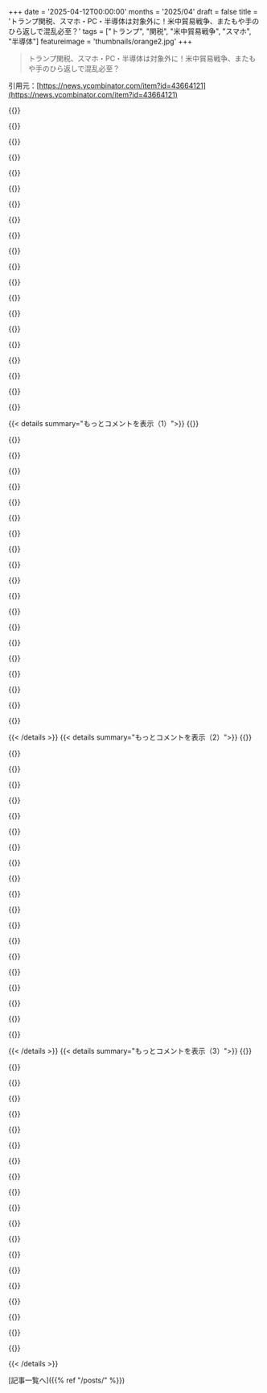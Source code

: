 +++
date = '2025-04-12T00:00:00'
months = '2025/04'
draft = false
title = 'トランプ関税、スマホ・PC・半導体は対象外に！米中貿易戦争、またもや手のひら返しで混乱必至？'
tags = ["トランプ", "関税", "米中貿易戦争", "スマホ", "半導体"]
featureimage = 'thumbnails/orange2.jpg'
+++

> トランプ関税、スマホ・PC・半導体は対象外に！米中貿易戦争、またもや手のひら返しで混乱必至？

引用元：[https://news.ycombinator.com/item?id=43664121](https://news.ycombinator.com/item?id=43664121)

{{<matomeQuote body="https://archive．ph/xQGXr" userName="neonate" createdAt="2025-04-12T20:59:25" color="">}}

{{<matomeQuote body="昨日の夜から、とにかく運送業者さんたちが対応に大わらわみたいだよ。大手通関業者も平日は1日に2回も最新情報を更新してるけど、金曜日の午後4時以降の大きな変更にはまだ対応できてないみたい。輸送中に тариф が変わると、輸送前に支払った保証金が足りなくなる可能性もあるんだって。そうなると、コンテナは税関・国境警備局（CBP）にお金が支払われるまで保管されちゃうらしい。Alibaba で仕入れて Amazon で売るような零細業者は、そんなお金持ってないからね。港湾業者もこれは困るんだって。不要なコンテナが港の整理・保管システムを詰まらせちゃうから。結局、コンテナは返送されるか、CBP によってオークションにかけられることになるみたい。[1] アメリカ国外の一部の運送業者は、状況が落ち着くまでアメリカへの発送を停止してるみたい。Lenovo、Acer、Dell などの主要なラップトップメーカーも含まれてるらしい。[2] 誰も輸送中のコンテナ、受領時に発生する高額な関税、保管料なんて払いたくないからね。数週間 тариф が安定すれば回復するだろうけど。たぶんね。CBP も対応に追われてるみたい。Trump が тариф を上げたせいで多く払わなきゃいけない時もあれば、 тариф を下げたおかげで払い戻しを受けられる時もあるんだって。それらはすべて例外的な取引で、余分な事務処理と遅延が発生するらしい。YC の Flexport の人どこ行ったんだろ？この辺のこと全部説明してくれそうだけどな。一般消費者向けに言うと、今後数週間は品切れ、注文拒否、価格上昇が予想されるね。<br>[1] https://bid．cwsmarketing．com/auctions/catalog/id/167<br>[2] https://www．techspot．com/news/107504-trump-tariffs-force-maj．．．" userName="Animats" createdAt="2025-04-12T23:00:00" color="#45d325">}}

{{<matomeQuote body="Bitcoin マイナーのシステムマザーボードを大量に失った人がいるみたいだね。[0][1]<br>[0]: https://bid．cwsmarketing．com/lot-details/index/catalog/167/l．．．, https://bid．cwsmarketing．com/lot-details/index/catalog/167/l．．．, https://bid．cwsmarketing．com/lot-details/index/catalog/167/l．．．<br>[1]: https://www．biostar．com．tw/app/en/mb/introduction．php?S_ID=1．．．" userName="bayindirh" createdAt="2025-04-13T16:57:05" color="">}}

{{<matomeQuote body="最近の Bitcoin マイナーは ASIC が主流だよね。PCIe レーンを見る限り、equihash か scrypt 用の GPU マイニングマザーボードだと思うな。" userName="beeflet" createdAt="2025-04-13T22:04:11" color="">}}

{{<matomeQuote body="なんとなくわかるけど、箱に書いてあることとか、Biostar が言ってることをそのまま言ってるだけだよ。:)" userName="bayindirh" createdAt="2025-04-14T10:22:27" color="">}}

{{<matomeQuote body="https://bid．cwsmarketing．com/lot-details/index/catalog/167/l．．．<br>雑多な医療用品のパレットが買えるなんて最高だね。でも、それをどうしても欲しかったのに、今はお金が払えなくて手放さざるを得ない人がいるってことだよね。" userName="Y_Y" createdAt="2025-04-13T14:36:37" color="">}}

{{<matomeQuote body="国内生産を促すためにコストをかけるのが目的。 тариф の矛盾は立場を弱めるけど、パンデミックで重要な製品を国内生産しないことの安全保障上の意味が明らかになった。生理食塩水バッグの500ドルのコストは生産コストとは関係ないみたい。この計画がうまくいくには、信用流動性と長期的な保護主義に対する信頼が必要だね。そのためには団結が必要だけど、今の俺たちにはそれがない。" userName="erkt" createdAt="2025-04-13T16:00:13" color="#45d325">}}

{{<matomeQuote body="目的は所得税を тариф に置き換えること。国内生産は”望ましい”けど、これは国内生産能力を再構築する方法じゃないね。" userName="pstuart" createdAt="2025-04-13T18:03:00" color="">}}

{{<matomeQuote body="＞国内生産は”望ましい”けど、これは国内生産能力を再構築する方法じゃない<br>手当たり次第に批判することはないよ。戦略の一部にはなり得るんだから。痛みを伴い、最終的には効果が低いかもしれないけどね。これらの規制以外にも多くの要素が働くことになるだろうし。今の政権には、有能な感覚で長期的に集中する能力がない。現時点ではうまくいく戦略があるとは思えないな。" userName="Supermancho" createdAt="2025-04-13T19:11:57" color="#38d3d3">}}

{{<matomeQuote body="アメリカの製造業再建について、誰か一貫した戦略を示してほしい。<br>ダメな考え：<br>・金持ちへの減税で実現する。[1]<br>・さらなる減税。[2]<br>・計画性のない高 тариф 。[3]<br>まあまあな考え：<br>・Clairmont の調査。[4]<br>・McKinsey の調査 (2017)。[5] あまりうまくいってない。<br>製造業は利益率が低く、安定した市場が必要。それを促進するには？<br>誰かがやらなきゃいけない、つまらなくて退屈なビジネスがたくさんある。<br>税制は成長よりも配当を重視するように設定されるべきかも。その方が、成長企業よりも着実に利益を上げている企業に有利になるからね。<br>[1] https://waysandmeans．house．gov/2025/01/24/the-golden-age-of-．．．<br>[2] https://nam．org/timmons-nam-members-meet-with-bessent-congre．．．<br>[3] https://x．com/cspan/status/1909639514861322433<br>[4] https://dc．claremont．org/restoring-american-manufacturing-a-．．．<br>[5] https://www．mckinsey．com/featured-insights/americas/making-i．．．" userName="Animats" createdAt="2025-04-14T20:41:56" color="#ff33a1">}}

{{<matomeQuote body="製品ごとに保護主義を導入して、サプライチェーンを構築していく感じかな。まずエレクトロニクスを保護して、それが全部のモノに使われるから、次に国内の機械サプライヤーを保護するってわけだ。つまり、中国の成長戦略のコピーってことじゃん。" userName="ashoeafoot" createdAt="2025-04-15T06:01:49" color="">}}

{{<matomeQuote body="それって所得税を、消費に対する逆累進的な税金に置き換えるってことにならない？" userName="zaptrem" createdAt="2025-04-13T20:07:45" color="">}}

{{<matomeQuote body="いろいろ計算してみたけど、今の所得税よりそんなに逆累進的だとは思わないんだよね。金持ちは一定以上所得を避けるし、中間の価格帯の商品にもっとお金を使うし。もっと累進的な税金が欲しければ、資本かぜいたく品やサービスへの支出に注目する必要があるんじゃないかな。" userName="nwienert" createdAt="2025-04-13T21:15:41" color="#45d325">}}

{{<matomeQuote body="おー、それはVAT（付加価値税）の再発見だね！" userName="agubelu" createdAt="2025-04-14T16:06:30" color="">}}

{{<matomeQuote body="嫌味言う必要なくね？" userName="nwienert" createdAt="2025-04-14T20:17:54" color="">}}

{{<matomeQuote body="言ってるように、関税の一貫性のなさが完全に立場を弱めてるよね。関税がコロコロ変わるせいで、国内生産のインセンティブにならないし（国内投資も阻害する）。国内生産のインセンティブを作るのが目的じゃなくて、何か別のたくらみがあるのか、それとも本当の目的は別にあるってことじゃない？" userName="SpicyLemonZest" createdAt="2025-04-13T17:24:02" color="#785bff">}}

{{<matomeQuote body="Ryan Petersenが数日前のBloomberg Odd Lotsのポッドキャストに出てたよ。" userName="TeaBrain" createdAt="2025-04-13T01:34:06" color="">}}

{{<matomeQuote body="いいね。<br>国内製造やアメリカの輸出にはあんまり期待できないね。" userName="Animats" createdAt="2025-04-13T05:46:52" color="">}}

{{<matomeQuote body="＞一般消費者向け：これから数週間は、棚が空っぽになったり、注文が拒否されたり、価格が高くなったりするだろうね。<br>それがこのまま数年続くかもね。<br>＞Customs and Border Protection（税関・国境警備局）は対応に追われている。<br>まだ人がいるんだ？DOGEはまだ接触してないのかな？" userName="re-thc" createdAt="2025-04-13T10:48:48" color="">}}

{{<matomeQuote body="なんで接触する必要があるの？もしDOGEと精神的に一致する組織があるとしたら、無能さ、悪意、そして純粋な残酷さにおいて、ICE/CBPでしょ。" userName="Doches" createdAt="2025-04-13T13:27:10" color="">}}

{{< details summary="もっとコメントを表示（1）">}}
{{<matomeQuote body="速報：コンピューターとかスマホに対する中国への緊急関税の一時的な免除が今日（日曜日）に覆されるかもだってさ。[1][2]　Trumpと商務長官がSNSで違うこと言っててマジ？Trumpは「電子サプライチェーン全体を見る」とか言ってるし。Wall Street JournalとかBloombergも発表に追いつこうとしてる感じ。<br>[1] https://www.wsj.com/livecoverage/stock-market-trump-tariffs-...<br>[2] https://www.bloomberg.com/news/articles/2025-04-13/trump-say..." userName="Animats" createdAt="2025-04-13T20:55:21" color="">}}

{{<matomeQuote body="ちょっと待って、関税って購入日に有効になるんじゃないの？アメリカ人じゃないけど、Trumpみたいにコロコロ変える人がいるなら、いつ適用されるかわからなくてマズいんじゃない？" userName="Eavolution" createdAt="2025-04-13T13:13:10" color="#785bff">}}

{{<matomeQuote body="通関時に適用されるよ。普通の政策なら90日前に告知して、企業が準備できるようにするはずなのにね。今回の政策は早すぎだし、数値も高すぎ。しかも変更も頻繁だし意味不明。<br>＞アメリカ人じゃないけど、いつ適用されるかわからなくてマズいんじゃない？<br>＞マジそれな。アメリカ人だけど完全に同意だわ。この政権はビジネスのこと全然わかってないし、興味もないでしょ。交渉の切り札になると思ってたんだろうけど。<br>うまくいってないから焦ってるんだよ。弱く見られたくないから、俺らが苦しんでる。" userName="Aurornis" createdAt="2025-04-13T13:41:29" color="#ff5733">}}

{{<matomeQuote body="普通は、アメリカに輸入するものを買うときに関税を計算して、製品代を払うと同時にCBPに「税関債券」を提出するんだよね。貨物がアメリカに到着すると、税関債券で関税が支払われて、CBPから出荷される。DHLみたいな運送会社はこれをシステムに組み込んでいるから、エンドユーザーが直接対応する必要はないんだ。だから、購入者にとっては、注文時に関税が支払われているように見えるんだよね。それがハッピーなパターン。<br>でも関税の変更が貨物の輸送時間より早いと、債券の金額が足りなくなる。「不十分な税関債券」ってやつだ。5月2日からは、800ドル以下の小包に対する「de minimiumus」税関免除が終わるってさ。Shein、Ali Express、ドロップシッパー、さようなら。もちろん、ルールがまた変わらない限りだけどね。" userName="Animats" createdAt="2025-04-13T21:39:57" color="#ff5733">}}

{{<matomeQuote body="Trumpは貿易赤字とかアメリカが搾取されてるとか、もう何十年も同じこと言ってるよね。高い関税が貿易赤字を「修正」する良いアイデアだとマジで信じてるんだと思うわ。" userName="thfuran" createdAt="2025-04-13T15:28:33" color="">}}

{{<matomeQuote body="貿易赤字が問題なんじゃなくて、再び独立した製造国になることが目的なんだよ。海外の人が俺らの製品を買うかどうかは二の次。グローバリゼーションの恩恵を受ける人に富が偏ってて、ほとんどのアメリカ人が苦しんでるんだよ。たとえOLEDテレビが安くてもね。" userName="erkt" createdAt="2025-04-13T16:41:06" color="">}}

{{<matomeQuote body="これらの関税がアメリカ国民の大多数をどう助けるんだ？5年か10年後には工場で仕事が見つかるかもだけど、不確実性とか原材料への関税とか考えると意味不明じゃん。物価が上がるだけで、大多数のアメリカ人を助けることにはならないでしょ。金持ちに課税するならまだしも、これらの関税の理由の半分は金持ち減税のためだし。計画もロジックもねえよ。" userName="goosedragons" createdAt="2025-04-13T16:58:36" color="#ff5733">}}

{{<matomeQuote body="製造業って、ただのライン作業員だけじゃないんだよ。工場を設計して建設する必要がある。製造プロセス、設備、ツール、自動化とか全部ね。これらは全部、そこそこの給料をもらってる中流階級のエンジニアとか職人さんがやるんだよ。<br>それから、2次的なビジネスも生まれる。エネルギー供給、鉱山、製粉所、精製所とか。原材料を作るためのビジネスね。製品の包装、サプライチェーンと製品の物流とか。<br>これらの価値は全部アメリカにあったのに、何十年も海外に奪われてるんだ。" userName="c_o_n_v_e_x" createdAt="2025-04-15T01:55:40" color="#785bff">}}

{{<matomeQuote body="明日には関税計画が変わるかもしれないのに、誰が工場を建てるんだよ？製油所とか製粉所とか鉱山とかも無理でしょ。" userName="goosedragons" createdAt="2025-04-15T10:28:35" color="#ff5733">}}

{{<matomeQuote body="じゃあ、ジョブを海外にアウトソーシングして、国の半分を見捨てて、施しを請うようにさせることには計画と論理があったのかよ？" userName="InDubioProRubio" createdAt="2025-04-14T12:12:59" color="">}}

{{<matomeQuote body="そりゃ、安く仕入れて儲けたいに決まってるじゃん。Walmartとかが出来る限り安い賃金で人を雇って、その負担を国に押し付けるのが合法なら、そりゃやるでしょ。実際にやってるし。" userName="goosedragons" createdAt="2025-04-14T13:02:29" color="">}}

{{<matomeQuote body="関税の使い道としてはアリだよね。でも、今回それが理由だっていう証拠があるとは思えないな。製造業の育成には時間がかかるし。本当に育成が目的なら、特定の製品カテゴリに関税を徐々にかけるとか、事前に告知するとかするんじゃない？<br>あと、「相手国が悪い」みたいな話ばっかりしてるのも変じゃん？本当に製造業を国内に戻したいならさ。" userName="ash_091" createdAt="2025-04-13T18:39:55" color="#45d325">}}

{{<matomeQuote body="製造業を育てたいなら、機械を作るのに必要な鉄に関税かけちゃダメじゃん。<br>https://www.whitehouse.gov/fact-sheets/2025/02/fact-sheet-pr..." userName="_DeadFred_" createdAt="2025-04-13T19:23:03" color="">}}

{{<matomeQuote body="一部の人の給料を保証するためだけに、製品の値段が2倍になったら、ほとんどのアメリカ人はもっと困るんじゃない？給料を保証したいなら、最初から直接払えばいいじゃん。<br>もちろん、それだと政府が工場を友達とか政治的な仲間に渡せなくなるけどね。それが「産業政策」の本当の狙いだよ。アルゼンチンも同じことやってる。輸入品に高い関税かけて、政治的に繋がりのある国内メーカーに補助金出して、「国内生産」とか「雇用創出」のためだって言ってるけど、結果は競争力のない工場ばかり。グローバル市場から守られてるから生き残ってるだけ。消費者は高い値段で質の悪いものを買わされるし、技術革新は止まるし、経済は停滞する。得するのは仲間だけ。アメリカも同じ道を辿ったら、アルゼンチンみたいにインフレと停滞と売れないゴミの山になるだけだよ。" userName="shaky-carrousel" createdAt="2025-04-15T09:56:37" color="#45d325">}}

{{<matomeQuote body="トランプの目的が金持ちじゃなくて一般の人を助けることだと思ってるなら、騙されやすいね。" userName="thfuran" createdAt="2025-04-13T18:49:32" color="">}}

{{<matomeQuote body="税金の話と同じくらい大声で反対するなら、何か効果があるってことだよ。" userName="InDubioProRubio" createdAt="2025-04-14T12:14:41" color="">}}

{{<matomeQuote body="関税の支払いや還付とかのシステムが、発表のスピードに全然追いついてないから、間違った請求がいっぱい出てくると思うよ。解決に何年もかかるかもね。混乱させることが目的みたいだね。" userName="Eddy_Viscosity2" createdAt="2025-04-13T13:17:04" color="#45d325">}}

{{<matomeQuote body="アメリカの税関を通った日から有効になるよ。" userName="nikanj" createdAt="2025-04-13T13:19:11" color="">}}

{{<matomeQuote body="トランプの関税騒ぎって、結局、計画できるレベルの話なの？" userName="ashoeafoot" createdAt="2025-04-13T16:12:20" color="">}}

{{<matomeQuote body="この関税の話、誰もしてないみたいだから言うけどさ、こういう関税ってアメリカの製造業にはマジで大打撃なんだよね。例外なしの関税なら国内製造を促せるけど、特定の産業だけ例外にするのは最悪。コンピューター部品を例外にすればいいじゃん、って思うかもしれないけど、結局部品を輸入するだけになるんだよ。アメリカで作ると、原材料とか機械とか工具とか、全部輸入に頼ってて関税がかかるから不利になっちゃうんだよね。だから、例外は国内製造業にとってはマジで死活問題なんだわ。" userName="owenversteeg" createdAt="2025-04-12T17:47:02" color="#ff5c5c">}}


{{< /details >}}
{{< details summary="もっとコメントを表示（2）">}}
{{<matomeQuote body="逆だよ！全部にかかる関税は、メーカーが競争力を保つために必要な投入物すべてにかかる関税になっちゃうじゃん。FordとかTeslaが、Toyotaより24％も高い投入物使ってどうやって競争するのさ？自給自足は無理。Jucheもダメ。比較優位は理論的にも、経済史を見てもうまくいくんだよ。" userName="energy123" createdAt="2025-04-13T08:21:11" color="">}}

{{<matomeQuote body="本当に比較優位って信じてる？比較優位が固定されてる場合にしか成り立たないんじゃないの？それに、比較優位を活用するには、どの製品を作るのが得意か全部知ってなきゃいけないじゃん。貿易する理由は色々あるけど、比較優位って理論的な根拠としてはどうかなって思うんだよね。" userName="soVeryTired" createdAt="2025-04-13T08:31:33" color="">}}

{{<matomeQuote body="比較優位って機会費用の応用だよ。人や資源はそれぞれ違うから、経済的なアウトプットで最適な時間の使い方が違うはず。市場の目に見えない手が、何が一番価値があるか教えてくれる。経済全体が全部知らなくても、みんなが今作ってるものが次の選択肢より価値があるか分かればいいんだよ。大学の講義で、ギリシャのオリーブオイルの話が出て、ギリシャには独特の土壌と日差しがあるから、オリーブオイルを作るのは無理だし、他のものを作った方がいいって言われたんだ。" userName="bflesch" createdAt="2025-04-13T08:49:56" color="#ff5733">}}

{{<matomeQuote body="経済学の基礎を学んだのは良いことだけど、今は19世紀じゃないし、経済理論も進化してるよ。完全な自由市場経済なんてないし。中国もアメリカもどこもそう。大企業が市場を支配してるし、国と企業の繋がりも強くなってる。中国の為替操作とか、アメリカのドルの特別待遇とか、現実世界はもっと複雑なんだよ。比較優位は固定されてるって前提がおかしいんだよね。最初は非効率でも、投資すれば得意になるかもしれないんだから。貿易は基本的にはプラスになると思うけど、鵜呑みにしちゃダメだよ。" userName="cardanome" createdAt="2025-04-13T11:26:53" color="#38d3d3">}}

{{<matomeQuote body="めっちゃ同意。低賃金労働が比較優位って考え方がおかしい。資本家には有利かもしれないけど、労働者には絶対違う。それに、有利な点って固定じゃないし。多様な地域経済があるのって、本質的に価値があると思うんだよね。文化と経済は切り離せないし、比較優位でみんな同じことしてたら貧困だよ！" userName="geysersam" createdAt="2025-04-13T12:38:16" color="#ff5c5c">}}

{{<matomeQuote body="工場での仕事の美化はNew Rightの考え方だよね。MaoとかPol Potの農業経済への固執と変わらないくらい危険だよ。悪いけど、搾取工場は国の文化にとって重要じゃない。アメリカは住宅価格とか医療費とか、サービス部門のコストの問題があるけど、関税で悪化するんだよね。建設費とか薬の値段が上がるし、サービス業の従業員が減ってコストが上がる。比較優位は資本だけが得するって考え方も間違い。消費者は物価が上がって損するし、労働市場の需要が減って職がなくなる。資本と労働のゼロサムゲームっていうのは嘘だよ。" userName="energy123" createdAt="2025-04-13T13:39:05" color="">}}

{{<matomeQuote body="製造業＝搾取工場ってわけじゃないでしょ。そういう誤った判断で議論されると真剣に受け止められないよ。住宅価格が高いのは、ドルの価値が下がってるから。サービス経済は製造業ほど持続可能じゃないからドルが下がるんだよ。特にAIで賢い労働者の価値が下がってる今はね。" userName="erkt" createdAt="2025-04-13T16:51:52" color="">}}

{{<matomeQuote body="仕事に不満があるTech brosが“本物の仕事”を夢見てるんだよ。<br>組み立てラインを知らない世代だから神秘化しやすいんだよね。<br>ベトナムの人はNike作りたくないけど、自給自足よりはマシなんだよ。<br>でもベトナムの工場労働者も子供を大学に行かせたいんだよ。" userName="Yeul" createdAt="2025-04-13T14:27:58" color="">}}

{{<matomeQuote body="アメリカの製造業雇用は90年代以降に激減したんだよね。<br>https://fred.stlouisfed.org/series/manemp<br>80年代、90年代の方が質が良い製造業雇用があったって覚えてる人は多いし、過去を美化してるわけじゃないよ。今でも情報部門の何倍もの人がアメリカの製造業で働いてるんだよ。" userName="Amezarak" createdAt="2025-04-13T17:57:04" color="#ff33a1">}}

{{<matomeQuote body="みんなあの頃のこと覚えてるよなー。だって共和党が労働組合とか年金制度をぶっ壊す前だもん。" userName="Neonlicht" createdAt="2025-04-13T19:17:08" color="">}}

{{<matomeQuote body="労働組合はもっと強くなるべきってのは賛成だけど、アメリカの労働組合の仕事は、他の国のめちゃくちゃ安い労働力には勝てないんだよ。自由貿易で共和党がいなくても同じことが起きる。仕事がなくなったら労働組合なんて意味ないし。だから労働組合はNAFTAとかWTOにずっと反対してたんだよねー。どの労働法が変わったせいかはっきりわかんないけど。90年代はClintonがやってたし、Bushの時代に労働組合潰しみたいなことがあった覚えもないし。" userName="Amezarak" createdAt="2025-04-13T20:30:25" color="">}}

{{<matomeQuote body="グローバル貿易の今のシステムに完璧に賛成しないやつはみんな「新しい右翼」だってか…。別の見方もあるぜ？グローバル化は経済に対する民主的なコントロールを弱めて、労働組合を弱体化させる。それって問題じゃないの？" userName="geysersam" createdAt="2025-04-13T15:24:34" color="">}}

{{<matomeQuote body="それって藁人形論法じゃん。俺が言いたいのは、仕事の美学とか、そういうバズワード（たとえば「資本」）に訴えかけてるってことで、既存の人たちに具体的な利益をもたらすような経済政策が全然ないってこと。それって昔からあるポピュリストの常套手段で、特定の働き方を美化して、中央の権力がその処方箋に従って生活を管理するようなファシスト政権とか共産主義政権でよくあるやつ。経済政策をあいまいな「文化的」影響のために正当化しようとしてるのがバレバレ。" userName="energy123" createdAt="2025-04-13T15:47:07" color="">}}

{{<matomeQuote body="あなたの論文では、政府の産業政策はどんな役割を果たしてるの？" userName="specialist" createdAt="2025-04-14T14:59:07" color="">}}

{{<matomeQuote body="＞比較優位の議論をマジで信じてる？比較優位って時間が経っても変わらない場合にしか成り立たないんじゃないの？<br>そんなに難しくないと思うけど。エクアドルはバナナが得意で、アメリカはソフトウェアが得意だから、お互いに貿易する。そんな感じじゃん。" userName="tim333" createdAt="2025-04-13T16:36:05" color="">}}

{{<matomeQuote body="全部の輸入品に一律で税金かけるのは意味不明。<br>戦略的な生産を守りたいなら、特定の関税をかけて国内生産を支援しつつ、自給自足できるようになるまでは必要なものを輸入すればいい。<br>ほとんどの国（アメリカも）は、そういう目的で特定の関税を使ってきた。すべての輸入品に一律で税金をかけると、インフレが進むだけ。だって、全部のものを国内で生産できるわけないじゃん。特に中国に外注した安い製品は、国内市場が全部吸収できるほど安く生産できない。<br>それに、輸" userName="Renaud" createdAt="2025-04-13T07:41:32" color="#785bff">}}

{{<matomeQuote body="AFAIK（例えば『How Asia Works』によると）、関税じゃなくて、特定の産業に補助金を出すのが正解で、補助金を出した産業には厳しい輸出の義務を課す必要があるんだって。そうすると韓国みたいに世界で活躍する企業が生まれる。保護関税だけだとインドみたいになっちゃう。インドでは「輸出品質」って書いてある商品の方が良いってことが知られてる。<br>あと、党派的な話はしたくないんだけど、Bidenomicsがやろうとしてるのは、半導体とかバッテリーとかソーラーパネルみたいに戦略的に重要な産業に補助金を出すことだったと思うんだよねー。アメリカが韓国とか日本みたいに本気でやるかどうかはまだわか" userName="FooBarBizBazz" createdAt="2025-04-13T12:46:20" color="#ff33a1">}}

{{<matomeQuote body="例外なしの一律関税は、国内メーカーを国内市場よりも大きい海外市場から遮断してしまうから、国内製造のインセンティブにはならないんだよね。<br>うちの会社は北米で設備を製造してて、一番高い部品はオハイオから国内で調達してる。でもね、グローバルなコミュニティからの報復関税のせいで、一番合理的なのは製造をアメリカから移転することなんだ。そうすればペナルティなしでグローバル市場に販売できるから。<br>ごめんねオハイオ、でもメキシコはカナダとかEUの半分と貿易戦争してないから、そういう市場で売りたい会社にとっては、アメリカから投資を引き揚げるのが合理的。" userName="quasse" createdAt="2025-04-13T00:02:23" color="">}}

{{<matomeQuote body="例外なしの一律関税でさえ問題だよ。<br>たくさんのものが製造過程でアメリカ、カナダ、メキシコの国境を越えるんだ。そうすると関税が積み重なっていく。<br>多くの高度な製品（ハイテクとかチップとか）は、完全にどこか一つの場所で作られてるわけじゃない。輸入もあれば、また輸出もあるし、世界に関税をかけるってことは、世界もあんたに関税をかけるってこと。<br>これって全部悪いことだと思う。最良のシナリオは、アメリカがちょっとでもマシな取引を求めて、すべての政治的な資産、同盟、信用を燃やし尽くすことを決めた大統領を選んだってこと。<br>こういう最大限の圧力をかける経済的なゆすりみたいな政策は、少しはマシな取引をもたらすかもしれないけど、その代償は？<br>EUの国はアメリカ製の軍事" userName="jopsen" createdAt="2025-04-12T22:26:33" color="">}}

{{<matomeQuote body="EUの国はアメリカの軍事装備を買えるの？アメリカが、存在をかけて戦ってる民主主義国家を降伏させようと圧力をかけるために、こっちが金払って買った装備のサポートを打ち切るかもしれないのに。なんでみんな、アメリカの軍事装備なんて買うんだろ？どうせ10%性能が落とされてるか、アメリカの気分次第で遠隔操作で使えなくなるのに。" userName="randunel" createdAt="2025-04-13T07:47:16" color="">}}


{{< /details >}}
{{< details summary="もっとコメントを表示（3）">}}
{{<matomeQuote body="もう欲しいものは手に入れたって自慢してるよ。いろんな国のリーダーから電話がかかってきて、媚びへつらうのを楽しんでるんだ。連中に何かを与えるつもりはないし、みんな奴のケツの味を知ったってわけ。少なくともElon Muskと共通点を持てたね。" userName="DonHopkins" createdAt="2025-04-13T08:36:11" color="">}}

{{<matomeQuote body="何十もの国から電話があったって話を、認知テストで全問正解したとか、トランプより健康な大統領はいないって医者が言ったとかいう話と同じくらいに信じてるよ。" userName="FranzFerdiNaN" createdAt="2025-04-13T09:12:40" color="">}}

{{<matomeQuote body="＞お前のパソコン部品工場は、輸入された原材料、輸入された機械、輸入された工具を大量に使って運営してるだろうから、関税の免除はないぞ…つまりお前は詰んでるんだ。 全ての計画図と破壊命令は、地元の24時間ニュースで8年以上も放送されてるんだから、驚いたふりをするのはやめろよ。大統領が動くほどの賄賂を贈る時間はたっぷりあったはずだし、今さら騒ぎ立てても遅すぎる。ああ、勘弁してくれ、アメリカ人よ。President Trumpは就任前から支持者を相手にcrypto scamをやったんだぞ。<br>悪いけど、地元のことに興味を持たないなら、それはお前の責任だ。<br>同情は一切しないね。" userName="jijijijij" createdAt="2025-04-12T23:03:31" color="#38d3d3">}}

{{<matomeQuote body="＞支持者に対するcrypto scam<br>それがただの“金曜日”だったなんて、西洋政治史上最大のスキャンダルじゃないなんて、マジで信じられない。「トランプはいつものトランプだ、はい次、はい次、何も問題ない、誰も責任を取らない…」" userName="jiggawatts" createdAt="2025-04-13T06:13:19" color="">}}

{{<matomeQuote body="マジで、どう乗り越えたらいいかわからない。冗談抜きで。あんなことが終わりじゃなかったなんて、マジでムカつく。Hawk Tuahの女の子が同じようなことをして火あぶりにされた直後だったのに。<br>純粋な悪であり、略奪的であるだけでなく、その美学も最悪なんだ…文明、少なくともアメリカを汚したんだ！マジで情けなくて、ドン引き。耐えられないほど不味くて、品がない。マジで無理。<br>これを超えるのは、合衆国大統領が数週間後にホワイトハウスの前で車を売ったことくらいだ。もう無理。<br>想像してみてくれ、異星人のパトロール隊がそのTesla（億万長者の車が宇宙にあることが地球生命の遺産だなんて、マジで吐き気がする）を通り過ぎて、ここの状況を知ったらどう思うだろうか。こんな時代に生きてるのが恥ずかしい。生放送でウンコ漏らした方がマシだ。<br>熱核兵器による浄化の炎と確実性を渇望する。こいつらを凍った汚物で撃ち殺して、ここを滅菌してくれ。全員まとめて罪を犯したんだ。クマムシを火星に送って、もっとマシなことを願うしかない。地球の明かりは消してくれ。<br>汚された。" userName="jijijijij" createdAt="2025-04-13T12:03:07" color="#38d3d3">}}

{{<matomeQuote body="＞文明、少なくともアメリカを汚した！<br>残念だけど、アメリカは特別な存在じゃないんだよ。世界で重要な役割を果たしてるのは確かだけど、自分たちが特別だって妄想に取り憑かれてるだけ。そんなことないんだって。<br>どの国も狂う可能性があるし、アメリカ人が自分たちは大丈夫だって信じてるのが怖い。だって、その信念が揺らいだ時…" userName="cwillu" createdAt="2025-04-13T12:24:36" color="">}}

{{<matomeQuote body="一応言っとくけど、俺はアメリカ人じゃないぞ。Fremdschamを感じるけど、それはコメントに含まれてる。俺の国の政治家も同じくらい腐敗してる（Friedrich MerzがMcDonaldsのためにマーケティングと立法で便宜を図るとか）。でも、政治システムが多様だから、ある程度はまともなふりをしないといけない。今はね。<br>アメリカで今起こってることには、別の側面もある。トランプがやったことは、権力を見せつけるためのサディスティックなデモンストレーションとしか思えない。半分くらいの国民が自分のクソを食うことを知って、マジで興奮してるんだと思う。何でもできるんだってね。それがテーマなんだ。「grab 'em by the pussy」と同じメンタリティだよ。選挙に勝った後、彼は感謝の気持ちを示す代わりに、一番忠実な支持者を辱めて利用したんだから。みんなの前でね。でも連中はそれを受け入れた。踊って、彼のそばにいて、さらに肩入れした。<br>彼のカルトを可能にしたものが何であれ、この癌はどこにでも広がってる。国民の多くに理解してもらえない。ドイツでも同じだ。議論に免疫があって、すべての反対意見は陰謀論で予想されてる。経済的、社会的な利益に反して投票して、共通の基盤から切り離されてる。これは抗議じゃない、めちゃくちゃなことになってる。脳の寄生虫、社会的伝染だ。<br>もし生き残りたいなら、短命なSNSは廃止して、boomer問題に対処しないといけない。" userName="jijijijij" createdAt="2025-04-13T15:55:31" color="#ff5c5c">}}

{{<matomeQuote body="慎重に言葉を選びたいんだけど、トランプやAfDに責任がないとか、自分たちの行動に責任を負えないとか、そういう風に聞こえないようにしたいんだ。もし、何が両方のカルトを可能にしたのか知りたければ、答えは明らかだ。厳しい移民制限を求める国民の声が強く、西側諸国ではクレイジーな極右政党だけがそれに耳を傾けているんだ。デンマークの政治家たちは移民政策を大幅に緩和することで極右勢力を鎮めた。他の国でも同じことができると思う。" userName="SpicyLemonZest" createdAt="2025-04-13T17:42:25" color="">}}

{{<matomeQuote body="ありえない。<br>アメリカのことはわからないけど、ドイツでは移民は問題じゃない。むしろ、スケープゴートとして利用されてるんだ。あなたが想定してる国民の要求は、正当な苦痛に基づいているわけじゃない。むしろ、正しく原因が特定されてない。統計はそれを裏付けてないし、提案されてる解決策では何も解決できない。特にAfDは、どんな問題にも答えを持っていない。彼らの“政治”は、恣意的な怒りであり、明らかにロシアに支援されていて、Muskのようなプラットフォームのオーナーやスピン・ドクターに優遇されてる。ドイツの情報機関は、最近のドイツでの攻撃に対するロシアの関与を調査している。AfDの役割は不安定化であり、それはうまくいっている。<br>この問題は、実際の接触によって引き起こされてるわけじゃない。投票パターンを見れば明らかだ。移民と接触する可能性が最も高い場所では、右翼ポピュリストは最も成功しておらず、その逆もまた然りだ。最近のイスラム主義者とネオナチに動機付けられた自動車攻撃を比較してみて。メディアの報道には大きな歪みがある。<br>私は、大衆を喜ばせるために誰かを犠牲にすることを受け入れない。移民も、女性も、トランスジェンダーの人も。申し訳ないけど、それは容認できる犠牲として提案するのは下劣だ。すべての人間は、基本的な権利、正当な手続き、尊厳のある生活を受けるに値する。アメリカで今何が起こってるか見てみろよ。偽情報に煽られた憎悪は、文明人として妥協できるものではない。<br>すべての人々が感じている、実際の、しかし隠された苦痛は、経済の衰退とイデオロギーの崩壊から来ている。誤解しないで欲しいけど、移民が良いことばかりじゃない。でも、誇張されてるんだ。家賃、経済的な安定、食料、繁栄、自己効力感。どの政治家もそれに取り組んでない。私たちは、国の本当の問題に対処するための選択肢を使い果たしたわけじゃない。<br>なぜあなたは、それらに取り組むことを主張しないんだ？" userName="jijijijij" createdAt="2025-04-13T20:22:37" color="#ff5c5c">}}

{{<matomeQuote body="移民問題はちゃんと向き合うべきだし、誰かを切り捨てるようなことはしたくないから、移民の規制には賛成かな。反移民の動きはマジで意味不明だし、移民を制限しても支持者が言うような効果はないと思うんだよね。でも、彼らは本気でそう思ってるみたいだし、家賃が10%下がったくらいじゃ考えは変わらないんじゃない？移民を人道的かつ尊重する方法で制限するか、アメリカみたいに外国人嫌いの政治家が非人道的な方法で制限するのを待つか…って感じじゃない？" userName="SpicyLemonZest" createdAt="2025-04-13T22:22:02" color="">}}

{{<matomeQuote body="＞移民を人道的かつ尊重する方法で制限する<br>それじゃ何も変わらないって。彼らの要求がそもそもおかしいんだから。前に言ったように、AfDが一番人気なのは移民が全然いない場所なんだよね。ちょっとでも肌の色が濃い人を見ると、自分たちの主張が正しいと思っちゃうんだよ。ゴールはどんどん変わるし、彼らを満足させるのは無理ゲー。メディアの煽りとか陰謀論も影響してるし。表向きの不満の裏にある本音を聞き出してみると、マジでヤバいこと言ってるから。<br>それに、ドイツだけでどうこうできる問題じゃないんだよね。例えば、移民の出身国が受け入れを拒否したら、強制送還なんて無理じゃん。憲法とかEU法とか人権とかSchengen協定とか…マジで何もできないよ。パフォーマンスだけになるって。" userName="jijijijij" createdAt="2025-04-13T23:51:41" color="">}}

{{<matomeQuote body="いやいや、現実に基づかない要求ほど、簡単に満たせることって多いんだよ。だって、言葉だけでいくらでも印象操作できるじゃん。デンマークの話だけど、客観的な移民の数をグラフにしても、政策の変化なんてほとんどわからないと思うよ。でも、移民規制を求める人たちは、そんなグラフ見てないんだよね。大事なのは、中道左派の首相が「大量移民は危険だ」とか「デンマークの文化を守ることが大事だ」とか言うことなんだよ。" userName="SpicyLemonZest" createdAt="2025-04-14T01:00:52" color="#ff5c5c">}}

{{<matomeQuote body="正直、あんたの目的は、自分の意見を広めたいだけなんじゃないの？「ただデンマークの文化を守りたいだけ」とか言ってさ。ネオナチの政党を妥協で正当化しようとしてるようにしか見えない。SNSとかで現実が歪められてる問題にも全然触れないし。政治的な結びつきを否定してるけど、本気で議論する気ないでしょ。私のコメントは、他の読者のために書いてるんだ。無駄だと思うけどね。<br>CDUは「反移民」を掲げて選挙戦を戦ったけど、AfDの支持率は上がり続けてるじゃん。つまり、あんたの前提は間違ってるんだよ。政治学では、穏健な政党が大衆迎合的なことをすると、有権者は本家を選ぶってのが定説だよ。<br>デンマークのことはよく知らないけど、ドイツは全然違う。人口密度も高いし、経済的な影響力も大きいし、歴史も複雑。AfDの支持者は、旧DDR地域に集中してるんだよね。<br>ドイツ人は、ナショナリズムとか国旗とかにこだわらない人が多いよ。ドイツって国は、過去300年で形が変わりすぎてるから、統一された文化とか宗教とかないんだよね。<br>それに、ポピュリズム的な言説が、移民っぽく見える人たちの生活に与える影響を軽視しすぎじゃない？ネオナチの要求は、ただ「まともな」移民政策を求めてるだけじゃなくて、強制送還とか、女性の権利とかLGBTの権利の抑圧とか、ヤバいことばっかりなんだよ。ロシア好きとか気候変動否定とかもあるし。そこは譲歩しないの？何が違うの？" userName="jijijijij" createdAt="2025-04-14T13:42:58" color="">}}

{{<matomeQuote body="同情は結構。アメリカ人みんながトランプを支持したわけじゃないんだよ。選択肢がなかったんだよ。対立候補は、エネルギー資源のために外国で戦争を繰り返すような奴だったし。どっちも刑務所に入るべきだと思ってた人も多かったんだよ。" userName="soulofmischief" createdAt="2025-04-13T18:27:34" color="">}}

{{<matomeQuote body="工場とか設備とかって、市場と生産量に合わせて償却しないといけないんだよね。トイレットペーパーみたいにコストが低くて市場が大きいものなら、アメリカ国内で作ってもいいと思うよ。アメリカだけで全部作るのは無理だけどね。<br>スマホの工場は、数年で新しいモデルに切り替えないといけないから、常に巨額の投資が必要になるんだ。もし一つの工場で世界の需要を賄えるなら、わざわざ二つも作らないでしょ？<br>もし工場を一つしか作らないなら、貿易障壁で囲まれた市場で作る？輸出入の両方で不利になるのに？そんなことするのは、その市場が世界全体よりも大きい場合だけだよ。そうじゃないなら、貿易障壁の外に作って、中の人たちは高い金を払うしかない。" userName="beloch" createdAt="2025-04-13T09:09:09" color="#38d3d3">}}

{{<matomeQuote body="みんな、アメリカ国内の製造業を奨励したがらないんだよね。そこが根本的な問題なんだよ。アメリカ人が作ったものなんて信用できないって思ってるんだ。信頼を取り戻すには時間がかかるよ。" userName="numpad0" createdAt="2025-04-13T02:32:12" color="">}}

{{<matomeQuote body="そんなことないよ。アメリカ製の製品は信頼されてるよ。問題は、ブティックものとか、めっちゃ利益率が高いものじゃないと、経済的に成り立たないってことだよ。<br>最新の軍用レーダーに必要なインピーダンス制御された16層の基盤？全然問題ないよ。<br>大量生産用の基本的な2層のPCB？アメリカじゃ競争できる値段で作ってくれるところなんてないよ。" userName="jmole" createdAt="2025-04-13T04:14:53" color="#ff5733">}}

{{<matomeQuote body="「問題ない」って？値段が高いだけじゃないんだよ。見積もりすらなかなか取れないんだ。中国ならすぐに手に入るものが、アメリカだと営業担当者に連絡するだけでも大変。やっと連絡が取れたと思ったら、オフィスに来て、会社の規模とか予算とか見定めようとするんだよ。ディナーに誘われたり、電話で何度も連絡してきたりするけど、なかなか本題に入らないんだ。" userName="mitthrowaway2" createdAt="2025-04-13T06:49:32" color="">}}

{{<matomeQuote body="勘違いしてるんじゃない？<br>今まで高くてニッチな市場しか相手にしてこなかったから、それがデフォルトのビジネスモデルになっちゃってるんだよ。<br>一番の問題は、トランプが国内の製造業を強化する前に、関税をかけちゃったことだよ。あんたが求めてるような製造業は、アメリカにはまだないんだ。トランプは、それが可能になるって賭けてるんだよ。どうなるかは、これからわかるでしょ。<br>でも、アメリカ国内の雇用は増えないと思うよ。だって、人件費が安い国と競争するには、もっと自動化するしかないから。" userName="jpc0" createdAt="2025-04-13T07:40:52" color="">}}

{{<matomeQuote body="なんで誰も8年前の繰り返しだって騒がないんだ？マジわかんねー。なんか報道の穴があって、これが全部新しい戦略だってことになってるけど、完全に同じじゃん。なんで新しい視点探すより、そこを指摘しないの？<br>2018/2019年のリンク集：<br>https://www.cnbc.com/2019/12/13/apple-dodges-iphone-tariff-a...<br>https://www.kiplinger.com/slideshow/investing/t052-s001-14-s...<br>https://www.texastribune.org/2019/06/07/trump-tariff-threat-...<br>https://www.pbs.org/wgbh/frontline/article/trumps-tariff-str...<br>https://www.wsj.com/articles/trump-to-delay-tariff-increases...<br>https://www.politico.com/story/2019/09/19/hundreds-of-chines...<br>https://www.pbs.org/newshour/economy/china-threatens-retalia...<br>https://www.cfr.org/blog/trumps-tariffs-are-killing-american..." userName="righthand" createdAt="2025-04-12T15:19:23" color="#785bff">}}


{{< /details >}}


[記事一覧へ]({{% ref "/posts/" %}})
